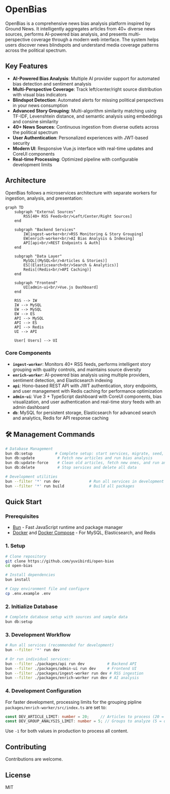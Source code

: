 # OpenBias
OpenBias is a comprehensive news bias analysis platform inspired by Ground News. It intelligently aggregates articles from 40+ diverse news sources, performs AI-powered bias analysis, and presents multi-perspective coverage through a modern web interface. The system helps users discover news blindspots and understand media coverage patterns across the political spectrum.

## Key Features
- **AI-Powered Bias Analysis**: Multiple AI provider support for automated bias detection and sentiment analysis
- **Multi-Perspective Coverage**: Track left/center/right source distribution with visual bias indicators
- **Blindspot Detection**: Automated alerts for missing political perspectives in your news consumption
- **Advanced Story Grouping**: Multi-algorithm similarity matching using TF-IDF, Levenshtein distance, and semantic analysis using embeddings and consine similarity
- **40+ News Sources**: Continuous ingestion from diverse outlets across the political spectrum
- **User Authentication**: Personalized experiences with JWT-based security
- **Modern UI**: Responsive Vue.js interface with real-time updates and CoreUI components
- **Real-time Processing**: Optimized pipeline with configurable development limits

## Architecture
OpenBias follows a microservices architecture with separate workers for ingestion, analysis, and presentation:
```mermaid
graph TD
    subgraph "External Sources"
        RSS[40+ RSS Feeds<br/>Left/Center/Right Sources]
    end

    subgraph "Backend Services"
        IW[ingest-worker<br/>RSS Monitoring & Story Grouping]
        EW[enrich-worker<br/>AI Bias Analysis & Indexing]
        API[api<br/>REST Endpoints & Auth]
    end

    subgraph "Data Layer"
        MySQL[(MySQL<br/>Articles & Stories)]
        ES[(Elasticsearch<br/>Search & Analytics)]
        Redis[(Redis<br/>API Caching)]
    end

    subgraph "Frontend"
        UI[admin-ui<br/>Vue.js Dashboard]
    end

    RSS --> IW
    IW --> MySQL
    EW --> MySQL
    EW --> ES
    API --> MySQL
    API --> ES
    API --> Redis
    UI --> API

    User[ Users] --> UI
```

### Core Components
- **`ingest-worker`**: Monitors 40+ RSS feeds, performs intelligent story grouping with quality controls, and maintains source diversity
- **`enrich-worker`**: AI-powered bias analysis using multiple providers, sentiment detection, and Elasticsearch indexing
- **`api`**: Hono-based REST API with JWT authentication, story endpoints, and user management with Redis caching for performance optimization
- **`admin-ui`**: Vue 3 + TypeScript dashboard with CoreUI components, bias visualization, and user authentication and real-time story feeds with an admin dashboard
- **`db`**: MySQL for persistent storage, Elasticsearch for advanced search and analytics, Redis for API response caching

## 🛠️ Management Commands
```bash
# Database Management
bun db:setup          # Complete setup: start services, migrate, seed, ingest, and analyze
bun db:update          # Fetch new articles and run bias analysis
bun db:update-force    # Clean old articles, fetch new ones, and run analysis
bun db:delete          # Stop services and delete all data

# Development utilities
bun --filter '*' run dev             # Run all services in development mode
bun --filter '*' run build           # Build all packages
```

## Quick Start

### Prerequisites
- [Bun](https://bun.sh/) - Fast JavaScript runtime and package manager
- [Docker](https://www.docker.com/) and [Docker Compose](https://docs.docker.com/compose/) - For MySQL, Elasticsearch, and Redis

### 1. Setup

```bash
# Clone repository
git clone https://github.com/yuvibirdi/open-bias
cd open-bias

# Install dependencies
bun install

# Copy environment file and configure
cp .env.example .env

```

### 2. Initialize Database

```bash
# Complete database setup with sources and sample data
bun db:setup
```

### 3. Development Workflow

```bash
# Run all services (recommended for development)
bun --filter '*' run dev

# Or run individual services:
bun --filter ./packages/api run dev          # Backend API
bun --filter ./packages/admin-ui run dev     # Frontend UI
bun --filter ./packages/ingest-worker run dev # RSS ingestion
bun --filter ./packages/enrich-worker run dev # AI analysis
```

### 4. Development Configuration

For faster development, processing limits for the grouping pipline `packages/enrich-worker/src/index.ts` are set to:

```typescript
const DEV_ARTICLE_LIMIT: number = 20;     // Articles to process (20 = quick testing)
const DEV_GROUP_ANALYSIS_LIMIT: number = 5; // Groups to analyze (5 = quick testing)
```
 Use `-1` for both values in production to process all content.

<!--
## Redis Caching System

OpenBias implements intelligent Redis caching to optimize API performance and reduce database load:

### Caching Strategy
- **Multi-layer Caching**: API responses, story searches, and analytics data are cached with configurable TTL
- **Smart Cache Keys**: Hierarchical key structure for efficient invalidation and pattern matching
- **Graceful Degradation**: System continues to operate normally when Redis is unavailable
- **Cache Hit Optimization**: Frequently accessed data like trending stories and search results are prioritized

### Cached Data Types
- **Story Feeds**: Trending stories, search results, and story details with 5-30 minute TTL
- **Analytics Data**: Bias distribution, coverage statistics, and overview metrics with 1-hour TTL  
- **Source Information**: News source metadata and bias classifications with long-term caching
- **Search Results**: Elasticsearch queries and article listings with medium-term TTL

### Cache Configuration
```typescript
// Cache TTL Settings
SHORT: 60s        // Frequently changing data
MEDIUM: 300s      // Moderately changing data  
LONG: 1800s       // Slowly changing data
VERY_LONG: 3600s  // Rarely changing data
```

### Performance Benefits
- **Response Time**: 80-95% faster API responses for cached data
- **Database Load**: Significant reduction in MySQL and Elasticsearch queries
- **Scalability**: Improved concurrent user handling and system throughput
- **Development**: Optional caching allows for easy debugging and testing

## AI-Powered Bias Analysis

OpenBias uses advanced algorithms to detect bias patterns and ensure comprehensive coverage:

### Story Grouping Algorithm
- **Multi-technique Similarity**: TF-IDF, Levenshtein distance, and semantic analysis
- **Quality Controls**: 0.7 combined similarity threshold with source diversity enforcement
- **Time-bound Grouping**: 24-hour window for article clustering
- **Size Limits**: Maximum 15 articles per group to prevent mega-groups

### Bias Detection Features
- **Multiple AI Providers**: OpenAI, Google Gemini, and Anthropic Claude support
- **Coverage Tracking**: Left/center/right source distribution monitoring
- **Blindspot Detection**: Automated alerts for missing perspectives
- **Sentiment Analysis**: Emotional tone and sensationalism scoring

## News Sources (40+ Outlets)

OpenBias monitors a carefully curated selection of news sources across the political spectrum:

### Source Distribution
- **Center/Neutral (16)**: Associated Press, Reuters, BBC, Wall Street Journal, USA Today, CBS, ABC, NBC, Financial Times, Bloomberg, Christian Science Monitor, Al Jazeera, Times (UK), Deutsche Welle, France 24
- **Left-leaning (14)**: New York Times, Washington Post, CNN, NPR, The Guardian, The Atlantic, New Yorker, Huffington Post, MSNBC, Vox, Mother Jones, The Nation, Slate, The Independent  
- **Right-leaning (13)**: Fox News, New York Post, Washington Examiner, The Federalist, National Review, The American Conservative, Breitbart, Washington Times, Daily Wire, Telegraph

### Quality Controls
- Automated bias classification with validation
- Feed availability monitoring and health checks
- Content quality filtering and duplicate detection
- Source diversity enforcement in story grouping

## Current Status & Roadmap

### Completed Features
- Multi-source story aggregation with quality controls
- AI-powered bias analysis and sentiment detection  
- Real-time coverage tracking and blindspot detection
- User authentication with JWT security
- Modern responsive Vue.js interface
- Advanced search and filtering capabilities
- Optimized pipeline with configurable development limits

### Future Enhancements
- Real-time WebSocket updates for live story feeds
- Enhanced ML models beyond OpenAI for bias detection
- Social features: user comments and discussions
- Email notifications for critical blindspots
- Mobile app development
- Advanced analytics dashboard
- International news source expansion

-->
## Contributing

Contributions are welcome.

## License

MIT 


